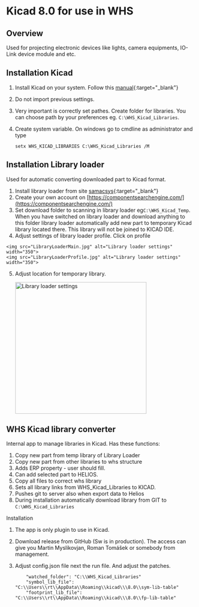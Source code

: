 # Kicad 8.0 for use in WHS
## Overview
Used for projecting electronic devices like lights, camera equipments, IO-Link device module and etc.

## Installation Kicad

1.  Install Kicad on your system. Follow this [manual](https://docs.kicad.org/8.0/cs/kicad/kicad.html#installing_and_upgrading_kicad){:target="_blank"}
2.  Do not import previous settings.
3.  Very important is correctly set pathes. Create folder for libraries. You can choose path by your preferences eg. ```C:\WHS_Kicad_Libraries```.
4.  Create system variable. On windows go to cmdline as administrator and type  

        setx WHS_KICAD_LIBRARIES C:\WHS_Kicad_Libraries /M

## Installation Library loader
Used for automatic converting downloaded part to Kicad format.

1.   Install library loader from site [samacsys](https://www.samacsys.com/library-loader/){:target="_blank"}
2.   Create your own account on [https://componentsearchengine.com/](https://componentsearchengine.com/)
3.   Set download folder to scanning in library loader eg```C:\WHS_Kicad_Temp```.  When you have switched on library loader and download anything to this   folder library loader automatically add new part to temporary Kicad library located there. This library will not be joined to KICAD IDE. 
4.   Adjust settings of library loader profile. Click on profile
    
    <img src="LibraryLoaderMain.jpg" alt="Library loader settings" width="350">
    <img src="LibraryLoaderProfile.jpg" alt="Library loader settings" width="350">

5.  Adjust location for temporary library. 

    <img src="LibraryLoaderSettings.jpg" alt="Library loader settings" width="350">

## WHS Kicad library converter
Internal app to manage libraries in Kicad. Has these functions:

1.  Copy new part from temp library of Library Loader
2.  Copy new part from other libraries to whs structure
3.  Adds ERP property - user should fill. 
4.  Can add selected part to HELIOS. 
5.  Copy all files to correct whs library
6.  Sets all library links from WHS_Kicad_Libraries to KICAD.
7.  Pushes git to server also when export data to Helios
8.  During installation automatically download library from GIT to  ```C:\WHS_Kicad_Libraries```

Installation   

1.  The app is only plugin to use in Kicad. 
2.  Download release from GitHub (Sw is in production). The access can give you Martin Myslikovjan, Roman Tomášek or somebody from management.
3.  Adjust config.json file next the run file. And adjust the patches. 

            "watched_folder": "C:\\WHS_Kicad_Libraries"
            "symbol_lib_file": "C:\\Users\\rt\\AppData\\Roaming\\kicad\\\8.0\\sym-lib-table"
            "footprint_lib_file": "C:\\Users\\rt\\AppData\\Roaming\\kicad\\\8.0\\fp-lib-table"








 


 